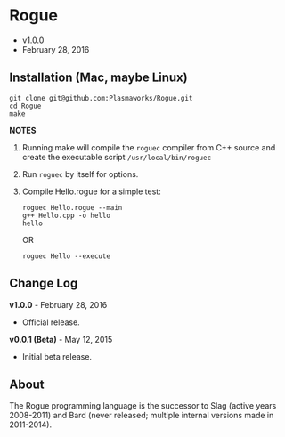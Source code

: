 Rogue
=====
- v1.0.0
- February 28, 2016

## Installation (Mac, maybe Linux)
    git clone git@github.com:Plasmaworks/Rogue.git
    cd Rogue
    make

**NOTES**

1. Running make will compile the `roguec` compiler from C++ source and create the executable script `/usr/local/bin/roguec`

2. Run `roguec` by itself for options.

3.  Compile Hello.rogue for a simple test:

        roguec Hello.rogue --main
        g++ Hello.cpp -o hello
        hello

    OR

        roguec Hello --execute

## Change Log
**v1.0.0** - February 28, 2016

- Official release.

**v0.0.1 (Beta)** - May 12, 2015

- Initial beta release.

## About
The Rogue programming language is the successor to Slag (active years 2008-2011) and Bard (never released; multiple internal versions made in 2011-2014).

